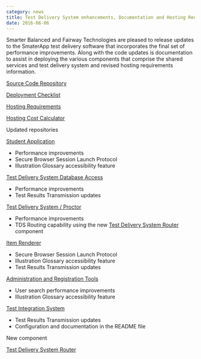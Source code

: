 ```yaml
---
category: news
title: Test Delivery System enhancements, Documentation and Hosting Requirements
date: 2016-06-06
---
```

Smarter Balanced and Fairway Technologies are pleased to release updates to the SmaterApp test delivery software that incorporates the final set of performance improvements.  Along with the code updates is documentation to assist in deploying the various components that comprise the shared services and test delivery system and revised hosting requirements information.

[Source Code Repository](http://www.smarterapp.org/source.html)

[Deployment Checklist](http://www.smarterapp.org/deployment/checklist/index.html)

[Hosting Requirements](http://www.smarterapp.org/documents/Smarter_Balanced_Hosting_Requirements_V3.pdf)

[Hosting Cost Calculator](http://www.smarterapp.org/documents/Smarter_Balanced_Hosting_Requirements_Cost_Calculator.V3.xlsx)

Updated repositories

[Student Application](https://github.com/SmarterApp/TDS_Student)

* Performance improvements
* Secure Browser Session Launch Protocol
* Illustration Glossary accessibility feature

[Test Delivery System Database Access](https://github.com/SmarterApp/TDS_TestDeliverySystemDataAccess)

* Performance improvements
* Test Results Transmission updates

[Test Delivery System / Proctor](https://github.com/SmarterApp/TDS_Proctor)

* Performance improvements
* TDS Routing capability using the new [Test Delivery System Router](https://github.com/SmarterApp/TDS_TestDeliverySystemRouter) component

[Item Renderer](https://github.com/SmarterApp/TDS_ItemRenderer)

* Secure Browser Session Launch Protocol
* Illustration Glossary accessibility feature
* Test Results Transmission updates

[Administration and Registration Tools](https://github.com/SmarterApp/TDS_AdministrationAndRegistrationTools)

* User search performance improvements
* Illustration Glossary accessibility feature

[Test Integration System](https://github.com/SmarterApp/TDS_TestIntegrationSystem)

* Test Results Transmission updates
*  Configuration and documentation in the README file

New component

[Test Delivery System Router](https://github.com/SmarterApp/TDS_TestDeliverySystemRouter)